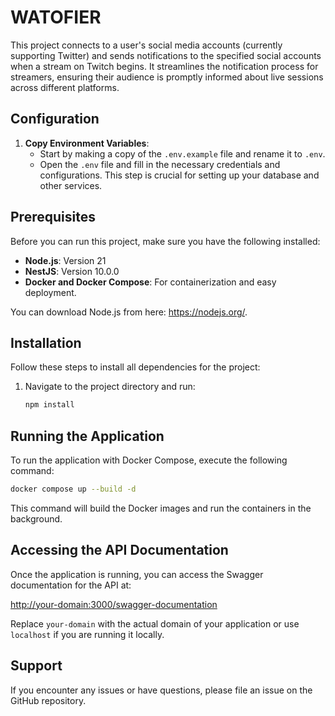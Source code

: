
# WATOFIER


This project connects to a user's social media accounts (currently supporting Twitter) and sends notifications to the specified social accounts when a stream on Twitch begins. It streamlines the notification process for streamers, ensuring their audience is promptly informed about live sessions across different platforms.


## Configuration

1. **Copy Environment Variables**:
   - Start by making a copy of the `.env.example` file and rename it to `.env`.
   - Open the `.env` file and fill in the necessary credentials and configurations. This step is crucial for setting up your database and other services.

## Prerequisites

Before you can run this project, make sure you have the following installed:
- **Node.js**: Version 21
- **NestJS**: Version 10.0.0
- **Docker and Docker Compose**: For containerization and easy deployment.

You can download Node.js from here: https://nodejs.org/.

## Installation

Follow these steps to install all dependencies for the project:

1. Navigate to the project directory and run:
   ```bash
   npm install
   ```

## Running the Application

To run the application with Docker Compose, execute the following command:

```bash
docker compose up --build -d
```

This command will build the Docker images and run the containers in the background.

## Accessing the API Documentation

Once the application is running, you can access the Swagger documentation for the API at:

[http://your-domain:3000/swagger-documentation](http://your-domain:3000/swagger-documentation)

Replace `your-domain` with the actual domain of your application or use `localhost` if you are running it locally.

## Support

If you encounter any issues or have questions, please file an issue on the GitHub repository.
